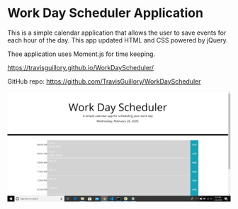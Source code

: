 # Work Day Scheduler Application


This is a  simple calendar application that allows the user to save events for each hour of the day. This app  updated HTML and CSS powered by jQuery.

Thee application uses Moment.js for time keeping.

https://travisguillory.github.io/WorkDayScheduler/

GitHub repo: https://github.com/TravisGuillory/WorkDayScheduler

![Screenshot of game](https://github.com/TravisGuillory/WorkDayScheduler/blob/master/img/screenshot.png)

